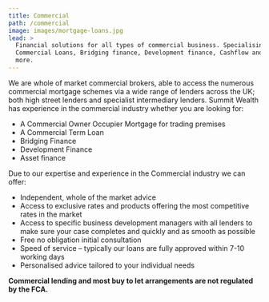 ```yaml
---
title: Commercial
path: /commercial
image: images/mortgage-loans.jpg
lead: >
  Financial solutions for all types of commercial business. Specialising in
  Commercial Loans, Bridging finance, Development finance, Cashflow and many
  more.
---
```


We are whole of market commercial brokers, able to access the numerous
commercial mortgage schemes via a wide range of lenders across the UK; both high
street lenders and specialist intermediary lenders. Summit Wealth has experience
in the commercial industry whether you are looking for:

- A Commercial Owner Occupier Mortgage for trading premises
- A Commercial Term Loan
- Bridging Finance
- Development Finance
- Asset finance

Due to our expertise and experience in the Commercial industry we can offer:

- Independent, whole of the market advice
- Access to exclusive rates and products offering the most competitive rates in
  the market
- Access to specific business development managers with all lenders to make sure
  your case completes and quickly and as smooth as possible
- Free no obligation initial consultation
- Speed of service – typically our loans are fully approved within 7-10 working
  days
- Personalised advice tailored to your individual needs

**Commercial lending and most buy to let arrangements are not regulated by the
FCA.**
